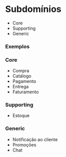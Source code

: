 # Subdomínios

- Core
- Supporting
- Generic

### Exemplos

### Core

- Compra
- Catálogo
- Pagamento
- Entrega
- Faturamento

### Supporting

- Estoque

### Generic

- Notificação ao cliente
- Promoções
- Chat

